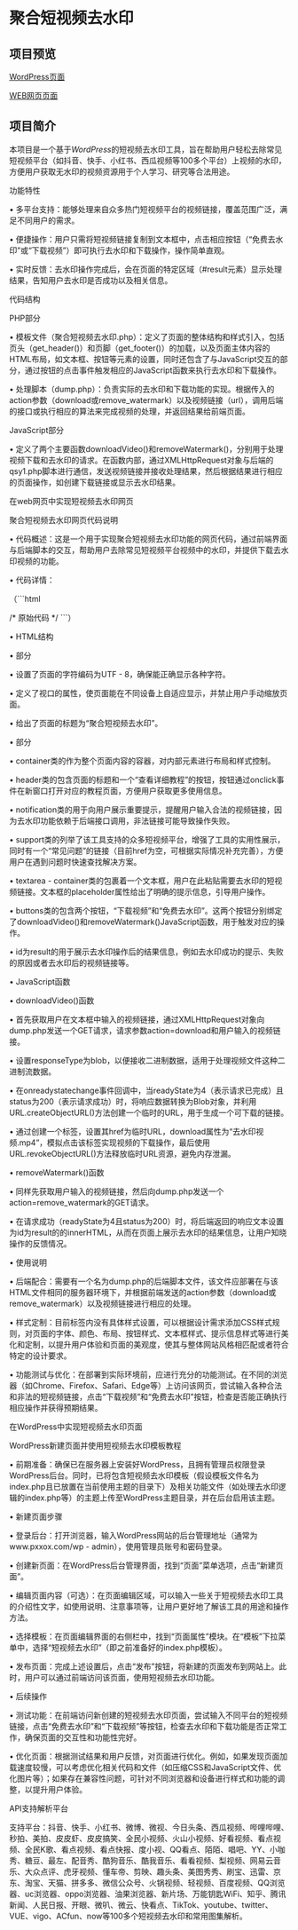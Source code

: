 # 聚合短视频去水印

## 项目预览

[WordPress页面](https://www.pxxox.com/qsy)

[WEB网页页面](https://qsy.pxxox.cn/)

## 项目简介

本项目是一个基于*WordPress*的短视频去水印工具，旨在帮助用户轻松去除常见短视频平台（如抖音、快手、小红书、西瓜视频等100多个平台）上视频的水印，方便用户获取无水印的视频资源用于个人学习、研究等合法用途。

功能特性

• 多平台支持：能够处理来自众多热门短视频平台的视频链接，覆盖范围广泛，满足不同用户的需求。

• 便捷操作：用户只需将短视频链接复制到文本框中，点击相应按钮（“免费去水印”或“下载视频”）即可执行去水印和下载操作，操作简单直观。

• 实时反馈：去水印操作完成后，会在页面的特定区域（#result元素）显示处理结果，告知用户去水印是否成功以及相关信息。

代码结构

PHP部分

• 模板文件（聚合短视频去水印.php）：定义了页面的整体结构和样式引入，包括页头（get_header()）和页脚（get_footer()）的加载，以及页面主体内容的HTML布局，如文本框、按钮等元素的设置，同时还包含了与JavaScript交互的部分，通过按钮的点击事件触发相应的JavaScript函数来执行去水印和下载操作。

• 处理脚本（dump.php）：负责实际的去水印和下载功能的实现。根据传入的action参数（download或remove_watermark）以及视频链接（url），调用后端的接口或执行相应的算法来完成视频的处理，并返回结果给前端页面。

JavaScript部分

• 定义了两个主要函数downloadVideo()和removeWatermark()，分别用于处理视频下载和去水印的请求。在函数内部，通过XMLHttpRequest对象与后端的qsy1.php脚本进行通信，发送视频链接并接收处理结果，然后根据结果进行相应的页面操作，如创建下载链接或显示去水印结果。

在web网页中实现短视频去水印网页

聚合短视频去水印网页代码说明

• 代码概述：这是一个用于实现聚合短视频去水印功能的网页代码，通过前端界面与后端脚本的交互，帮助用户去除常见短视频平台视频中的水印，并提供下载去水印视频的功能。

• 代码详情：

（```html
<html lang="zh-CN">

<head>
    <meta charset="UTF-8">
    <meta name="viewport" content="width=device-width, initial-scale=1.0, user-scalable=no">
    <title>聚合短视频去水印</title>
    <style>
	/* 原始css样式 */
    </style>
    </head>
<body>
	/* 原始代码 */
</body>

</html>```）

• HTML结构

• 部分

• 设置了页面的字符编码为UTF - 8，确保能正确显示各种字符。

• 定义了视口的属性，使页面能在不同设备上自适应显示，并禁止用户手动缩放页面。

• 给出了页面的标题为“聚合短视频去水印”。

• 部分

• container类的作为整个页面内容的容器，对内部元素进行布局和样式控制。

• header类的包含页面的标题和一个“查看详细教程”的按钮，按钮通过onclick事件在新窗口打开对应的教程页面，方便用户获取更多使用信息。

• notification类的用于向用户展示重要提示，提醒用户输入合法的视频链接，因为去水印功能依赖于后端接口调用，非法链接可能导致操作失败。

• support类的列举了该工具支持的众多短视频平台，增强了工具的实用性展示，同时有一个“常见问题”的链接（目前href为空，可根据实际情况补充完善），方便用户在遇到问题时快速查找解决方案。

• textarea - container类的包裹着一个文本框，用户在此粘贴需要去水印的短视频链接。文本框的placeholder属性给出了明确的提示信息，引导用户操作。

• buttons类的包含两个按钮，“下载视频”和“免费去水印”。这两个按钮分别绑定了downloadVideo()和removeWatermark()JavaScript函数，用于触发对应的操作。

• id为result的用于展示去水印操作后的结果信息，例如去水印成功的提示、失败的原因或者去水印后的视频链接等。

• JavaScript函数

• downloadVideo()函数

• 首先获取用户在文本框中输入的视频链接，通过XMLHttpRequest对象向dump.php发送一个GET请求，请求参数action=download和用户输入的视频链接。

• 设置responseType为blob，以便接收二进制数据，适用于处理视频文件这种二进制流数据。

• 在onreadystatechange事件回调中，当readyState为4（表示请求已完成）且status为200（表示请求成功）时，将响应数据转换为Blob对象，并利用URL.createObjectURL()方法创建一个临时的URL，用于生成一个可下载的链接。

• 通过创建一个标签，设置其href为临时URL，download属性为“去水印视频.mp4”，模拟点击该标签实现视频的下载操作，最后使用URL.revokeObjectURL()方法释放临时URL资源，避免内存泄漏。

• removeWatermark()函数

• 同样先获取用户输入的视频链接，然后向dump.php发送一个action=remove_watermark的GET请求。

• 在请求成功（readyState为4且status为200）时，将后端返回的响应文本设置为id为result的的innerHTML，从而在页面上展示去水印的结果信息，让用户知晓操作的反馈情况。

• 使用说明

• 后端配合：需要有一个名为dump.php的后端脚本文件，该文件应部署在与该HTML文件相同的服务器环境下，并根据前端发送的action参数（download或remove_watermark）以及视频链接进行相应的处理。

• 样式定制：目前标签内没有具体样式设置，可以根据设计需求添加CSS样式规则，对页面的字体、颜色、布局、按钮样式、文本框样式、提示信息样式等进行美化和定制，以提升用户体验和页面的美观度，使其与整体网站风格相匹配或者符合特定的设计要求。

• 功能测试与优化：在部署到实际环境前，应进行充分的功能测试。在不同的浏览器（如Chrome、Firefox、Safari、Edge等）上访问该网页，尝试输入各种合法和非法的短视频链接，点击“下载视频”和“免费去水印”按钮，检查是否能正确执行相应操作并获得预期结果。

在WordPress中实现短视频去水印页面

WordPress新建页面并使用短视频去水印模板教程

• 前期准备：确保已在服务器上安装好WordPress，且拥有管理员权限登录WordPress后台。同时，已将包含短视频去水印模板（假设模板文件名为index.php且已放置在当前使用主题的目录下）及相关功能文件（如处理去水印逻辑的index.php等）的主题上传至WordPress主题目录，并在后台启用该主题。

• 新建页面步骤

• 登录后台：打开浏览器，输入WordPress网站的后台管理地址（通常为www.pxxox.com/wp - admin），使用管理员账号和密码登录。

• 创建新页面：在WordPress后台管理界面，找到“页面”菜单选项，点击“新建页面”。

• 编辑页面内容（可选）：在页面编辑区域，可以输入一些关于短视频去水印工具的介绍性文字，如使用说明、注意事项等，让用户更好地了解该工具的用途和操作方法。

• 选择模板：在页面编辑界面的右侧栏中，找到“页面属性”模块。在“模板”下拉菜单中，选择“短视频去水印”（即之前准备好的index.php模板）。

• 发布页面：完成上述设置后，点击“发布”按钮，将新建的页面发布到网站上。此时，用户可以通过前端访问该页面，使用短视频去水印功能。

• 后续操作

• 测试功能：在前端访问新创建的短视频去水印页面，尝试输入不同平台的短视频链接，点击“免费去水印”和“下载视频”等按钮，检查去水印和下载功能是否正常工作，确保页面的交互性和功能性完好。

• 优化页面：根据测试结果和用户反馈，对页面进行优化。例如，如果发现页面加载速度较慢，可以考虑优化相关代码和文件（如压缩CSS和JavaScript文件、优化图片等）；如果存在兼容性问题，可针对不同浏览器和设备进行样式和功能的调整，以提升用户体验。

API支持解析平台

支持平台：抖音、快手、小红书、微博、微视、今日头条、西瓜视频、哔哩哔哩、秒拍、美拍、皮皮虾、皮皮搞笑、全民小视频、火山小视频、好看视频、看点视频、全民K歌、看点视频、看点快报、度小视、QQ看点、陌陌、唱吧、YY、小咖秀、糖豆、最左、配音秀、酷狗音乐、酷我音乐、看看视频、梨视频、网易云音乐、大众点评、虎牙视频、懂车帝、剪映、趣头条、美图秀秀、刷宝、迅雷、京东、淘宝、天猫、拼多多、微信公众号、火锅视频、轻视频、百度视频、QQ浏览器、uc浏览器、oppo浏览器、油果浏览器、新片场、万能钥匙WiFi、知乎、腾讯新闻、人民日报、开眼、微叭、微云、快看点、TikTok、youtube、twitter、VUE、vigo、ACfun、now等100多个短视频去水印和常用图集解析。
